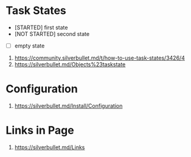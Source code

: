 # Task States

* [STARTED] first state
* [NOT STARTED] second state
* [  ] empty state

1. https://community.silverbullet.md/t/how-to-use-task-states/3426/4
2. https://silverbullet.md/Objects%23taskstate

# Configuration

1. https://silverbullet.md/Install/Configuration

# Links in Page

1. https://silverbullet.md/Links

